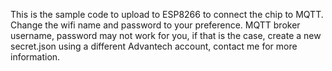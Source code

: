 This is the sample code to upload to ESP8266 to connect the chip to MQTT.
Change the wifi name and password to your preference.
MQTT broker username, password may not work for you, if that is the case, create a new secret.json using a different Advantech account, contact me for more information.
